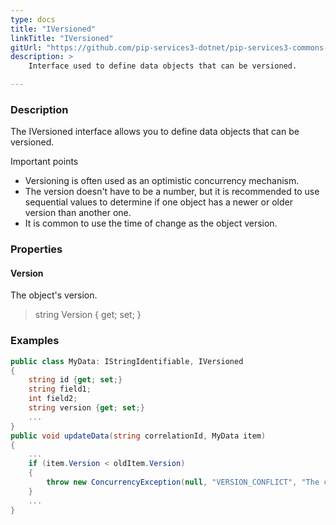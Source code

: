 ```yaml
---
type: docs
title: "IVersioned"
linkTitle: "IVersioned"
gitUrl: "https://github.com/pip-services3-dotnet/pip-services3-commons-dotnet"
description: > 
    Interface used to define data objects that can be versioned.

---
```


### Description

The IVersioned interface allows you to define data objects that can be versioned.

Important points

- Versioning is often used as an optimistic concurrency mechanism.
- The version doesn't have to be a number, but it is recommended to use sequential values to determine if one object has a newer or older version than another one.
- It is common to use the time of change as the object version.

### Properties

#### Version
The object's version.
> string Version { get; set; }



### Examples
```cs
public class MyData: IStringIdentifiable, IVersioned 
{
    string id {get; set;}
    string field1;
    int field2;
    string version {get; set;}
    ...
}
public void updateData(string correlationId, MyData item) 
{
    ...
    if (item.Version < oldItem.Version) 
    {
        throw new ConcurrencyException(null, "VERSION_CONFLICT", "The change has older version stored value");
    }
    ...
}
```